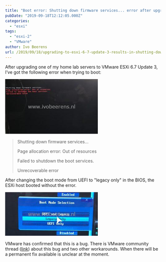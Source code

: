 ```yaml
---
title: "Boot error: Shutting down firmware services... error after upgrading to VMware ESXi 6.7 Update 3"
pubDate: "2019-09-18T12:12:05.000Z"
categories: 
  - "esxi"
tags: 
  - "esxi-2"
  - "VMware"
author: Ivo Beerens
url: /2019/09/18/upgrading-to-esxi-6-7-update-3-results-in-shutting-down-firmware-services-error/
---
```


After upgrading one of my home lab servers to VMware ESXi 6.7 Update 3, I’ve got the following error when trying to boot:

[![](images/error-300x177.jpg)](images/error.jpg)

> Shutting down firmware services...
> 
> Page allocation error: Out of resources
> 
> Failed to shutdown the boot services.
> 
> Unrecoverable error

After changing the boot mode from UEFI to "legacy only" in the BIOS, the ESXi host booted without the error.

[![](images/bios-300x141.jpg)](images/bios.jpg)

VMware has confirmed that this is a bug. There is VMware community thread ([link](https://communities.VMware.com/thread/617099)) about this bug and two other workarounds. When there will be a permanent fix available is unclear at the moment.



